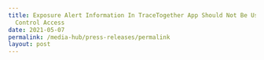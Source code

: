 ```yaml
---
title: Exposure Alert Information In TraceTogether App Should Not Be Used To
  Control Access
date: 2021-05-07
permalink: /media-hub/press-releases/permalink
layout: post
---
```

